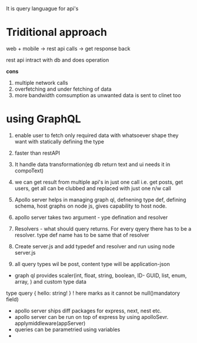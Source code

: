 
It is query languague for api's

# Triditional approach

web + mobile -> rest api calls -> get response back

rest api intract with db and does operation

__cons__
1) multiple network calls
2) overfetching and under fetching of data
3) more bandwidth comsumption as unwanted data is sent to clinet too

# using GraphQL
1) enable user to fetch only required data with whatsoever shape they want with statically defining the type
2) faster than restAPI
3) It handle data transformation(eg db return text and ui needs it in compoText)
4) we can get result from multiple api's in just one call i.e. get posts, get users, get all can be clubbed and replaced with just one n/w call
5) Apollo server helps in managing graph ql, defnening type def, defining schema, host graphs on node js, gives capability to host node.






10) apollo server takes two argument - ype defination and resolver
11) Resolvers - what should query returns. For every qyery there has to be a resolver. type def name has to be same that of resolver
12) Create server.js and add typedef and resolver and run using node server.js
13) all query types wil be post, content type will be application-json


* graph ql provides scaler(int, float, string, boolean, ID- GUID, list, enum, array, ) and custom type data

type query {
  hello: string!
 }
 ! here marks as it cannot be null()mandatory field)
 
 
 * apollo server ships diff packages for express, next, nest etc.
 * apollo server can be run on top of express by using apolloSevr. applymiddleware(appServer)
 * queries can be parametried using variables
 * 
